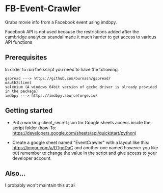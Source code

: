# FB-Event-Crawler
Grabs movie info from a Facebook event using imdbpy.

Facebook API is not used because the restrictions added after the cambridge analytica scandal made it much harder to get access to various API functions

## Prerequisites
In order to run the script you need to have the following:
```
gspread ---> https://github.com/burnash/gspread/
oauth2client
selenium (A windows 64bit version of gecko driver is already provided in the package)
imdbpy ---> https://imdbpy.sourceforge.io/
```
## Getting started
* Put a working client_secret.json for Google sheets access inside the script folder (how-To: https://developers.google.com/sheets/api/quickstart/python)

* Create a google sheet named "EventCrawler" with a layout like this: https://imgur.com/a/DTgdDaC and another one named however you like but remember to change the value in the 
script and give access to your developer account.

## Also...
I probably won't maintain this at all
